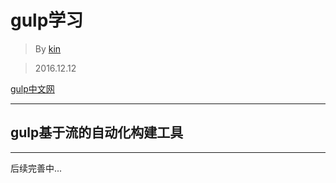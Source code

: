 # gulp学习

>By [kin](https://cuikangjie.github.io/resume/)

>2016.12.12

[gulp中文网](http://www.gulpjs.com.cn/)

---
gulp基于流的自动化构建工具
---





---

后续完善中...

